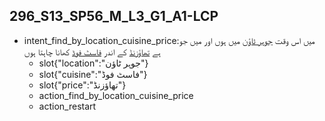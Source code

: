 ## 296_S13_SP56_M_L3_G1_A1-LCP
* intent_find_by_location_cuisine_price:میں اس وقت [جوہر ٹاؤن](location) میں ہوں اور میں جو ہے [تھاؤزنڈ](price) کے اندر [فاسٹ فوڈ](cuisine) کھانا چاہتا ہوں
	- slot{"location":"جوہر ٹاؤن"}
	- slot{"cuisine":"فاسٹ فوڈ"}
	- slot{"price":"تھاؤزنڈ"}
	- action_find_by_location_cuisine_price
	- action_restart
